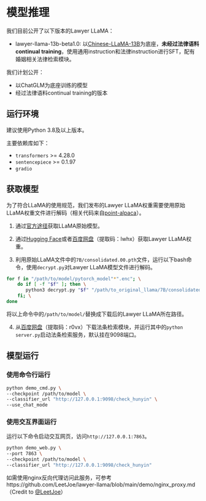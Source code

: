 # 模型推理
我们目前公开了以下版本的Lawyer LLaMA：
* lawyer-llama-13b-beta1.0: 以[Chinese-LLaMA-13B](https://github.com/ymcui/Chinese-LLaMA-Alpaca)为底座，**未经过法律语料continual training**，使用通用instruction和法律instruction进行SFT，配有婚姻相关法律检索模块。

我们计划公开：
* 以ChatGLM为底座训练的模型
* 经过法律语料continual training的版本

## 运行环境
建议使用Python 3.8及以上版本。

主要依赖库如下：
* `transformers` >= 4.28.0
* `sentencepiece` >= 0.1.97
* `gradio`

## 获取模型
为了符合LLaMA的使用规范，我们发布的Lawyer LLaMA权重需要使用原始LLaMA权重文件进行解码（相关代码来自[point-alpaca](https://github.com/pointnetwork/point-alpaca/)）。

1. 通过[官方途径](https://github.com/facebookresearch/llama)获取LLaMA原始模型。

2. 通过[Hugging Face](https://huggingface.co/pkupie/lawyer-llama-13b-beta1.0)或者[百度网盘](https://pan.baidu.com/s/1cE9_c8er3NASpDkFou-B9g?pwd=lwhx)（提取码：lwhx）获取Lawyer LLaMA权重。

3. 利用原始LLaMA文件中的`7B/consolidated.00.pth`文件，运行以下bash命令，使用`decrypt.py`对Lawyer LLaMA模型文件进行解码。
```bash
for f in "/path/to/model/pytorch_model"*".enc"; \
    do if [ -f "$f" ]; then \
       python3 decrypt.py "$f" "/path/to_original_llama/7B/consolidated.00.pth" "/path/to/model"; \
    fi; \
done
```
将以上命令中的`/path/to/model/`替换成下载后的Lawyer LLaMA所在路径。

4. 从[百度网盘](https://pan.baidu.com/s/1V9wsQR4ndKNqWRl8lGhOaw?pwd=r0vx)（提取码：r0vx）下载法条检索模块，并运行其中的`python server.py`启动法条检索服务，默认挂在9098端口。

## 模型运行
### 使用命令行运行
```bash
python demo_cmd.py \
--checkpoint /path/to/model \
--classifier_url "http://127.0.0.1:9098/check_hunyin" \
--use_chat_mode
```

### 使用交互界面运行
运行以下命令启动交互网页，访问`http://127.0.0.1:7863`。
```bash
python demo_web.py \
--port 7863 \
--checkpoint /path/to/model \
--classifier_url "http://127.0.0.1:9098/check_hunyin"
```

如需使用nginx反向代理访问此服务，可参考https://github.com/LeetJoe/lawyer-llama/blob/main/demo/nginx_proxy.md （Credit to [@LeetJoe](https://github.com/LeetJoe)）
